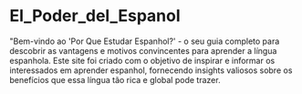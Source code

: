 # El_Poder_del_Espanol
"Bem-vindo ao 'Por Que Estudar Espanhol?' - o seu guia completo para descobrir as vantagens e motivos convincentes para aprender a língua espanhola. Este site foi criado com o objetivo de inspirar e informar os interessados em aprender espanhol, fornecendo insights valiosos sobre os benefícios que essa língua tão rica e global pode trazer.
